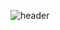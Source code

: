 ![header](https://capsule-render.vercel.app/api?type=slice&color=f7eaf4&height=270&section=header&text=Welcome!&fontSize=70&animation=twinkling&fontAlignY=50&fontColor=4c4c51)
